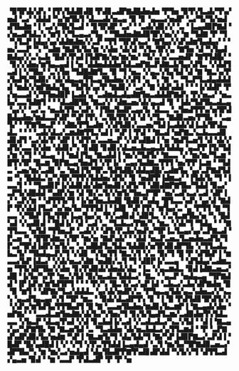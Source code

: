 ▝▉▜▛▟▞▟▚▝▐▜▚▜▟▟▊▟█▝▛▟▊▃▟▛▇▟█▟▅▟▅▝▛▜▅▝▉▜▚▜▃▟▞▜▚▞▅▟▝▃▞▝▟▟▟▝▚▞▆▜▙▜▝▟▃▃▟▞▅▃▄▝▉▝▊▝▄▃▃▞▅▟▛▝▃▞▜▞▜▞▅▟▟▜▙▟▆▝▐▝▃▞▞▜▙▜▃▟▝▝▊▜▛▟▛▝▃▞▝▝▃▟▞▟▊▞▞▝▃▝▐▃▄▟▉▛▇▟▝▞▅▃▟▜▟▃▚▝▆▜▝▞▜▃▄▃▞▜▄▝▝▜▙▟▅▟▇▟▉▜▛▞▅▞▞▝▆▝▜▟▇▝▛▝▜▝▚▜▃▛▐▟▄▞▄▞▟▟▇▟▆▞▞▃▛▝▜▜▝▜▛▟▚▃▞▝▇▜▄▞▞▟▚▟▆▜▄▟▄▞▝▝▅▞▃▃▛▝▚▝▚▟▆▝▇▟▜▞▙▞▆▝▞▟▅▝▟▞▟▝▚▜▃▜▛▞▄▝▇▜▅▝▟▝▚▜▄▟▇▟▄▞▞▃▚▃▙▝█▟▚▜▚▟▐▜▟▛▇▞▅▞▆▞▆▞▝▜▞▃▚▞▃▃▅▟▛▝▇▜▜▟█▞▝▝▊▞▞▟▅▞▆▜▄▃▄▟▐▝▅▝▟▟▅▟▟▟▅▜▟▃▅▛▇▃▛▟▇▃▙▜▄▞▟▜▃▝▞▟▟▜▃▟▐▝▞▜▙▞▝▃▚▜▅▝▜▟█▟▇▜▃▝▉▝▜▝▅▃▝▞▄▃▚▜▄▜▟▝▟▝▇▝▇▃▚▞▛▞▙▟▜▞▜▟▉▞▝▟▞▟▄▃▄▜▜▃▄▜▙▟▅▞▞▟▜▝▄▝▚▝▇▝▃▝▜▃▛▜▃▟▄▟▟▟▟▝▆▟▞▞▆▛▇▟▄▜▄▝▜▟▜▞▄▞▛▝▇▟▊▞▝▃▞▝▇▝▟▟▚▟▟▝▝▝▐▞▟▟▛▝▛▞▅▃▃▟▝▞▜▜▅▟▉▛▐▃▟▞▄▝▃▟▆▟▃▟▄▟▇▜▅▃▟▟▟▛▇▟▚▝▛▞▅▃▞▝▅▃▙▞▃▃▜▟▇▜▝▝▝▟▃▟█▜▙▝▇▃▞▞▝▟▆▃▅▞▟▞▄▃▟▝▊▝▐▟▞▜▟▜▙▃▟▃▄▝▄▞▞▝▃▞▃▝▅▃▙▜▜▃▚▟▚▝▐▜▙▞▙▟▛▃▄▞▙▝▟▃▃▝▃▜▅▟▜▜▚▞▅▜▛▟█▟▄▟▅▞▆▟▃▃▛▟▛▝▚▛▐▜▚▝▃▜▙▜▜▞▟▝▟▝▞▜▃▝▇▟▉▃▅▞▛▜▙▝▝▃▄▜▞▝▝▛▇▜▅▃▛▝▝▟▇▞▛▜▃▟▆▝▞▟▜▟▊▞▃▃▅▞▜▟▐▃▟▟▞▟▐▃▙▜▛▟▃▟▃▝▝▝▝▃▟▞▟▃▞▃▆▟▇▜▜▃▚▟▐▝▚▛▐▝▛▟▝▝▇▃▟▝▅▛▇▃▚▃▙▃▃▟▊▟▊▟▜▝▃▞▟▞▛▝▟▛▐▝▟▜▚▞▃▃▅▃▛▝▞▟▚▟█▟▐▝▅▝▆▟▜▃▅▜▝▟▝▟▞▞▟▜▞▃▃▜▞▟▅▝▟▟▊▞▚▝▊▟█▝▊▟▊▞▟▃▅▃▙▃▄▃▙▜▟▟▄▝▄▃▛▛▐▜▞▜▟▞▆▝▞▜▝▝▟▃▄▝▐▝▆▟▐▜▄▝▇▃▟▟▐▝▆▞▞▜▟▜▞▝▇▃▃▝▞▝▆▞▆▞▜▃▆▝█▜▚▜▛▝█▃▆▝▉▛▇▃▄▜▅▟▜▝▞▛▐▞▝▃▄▞▙▟▇▃▜▜▜▝▅▞▛▛▐▃▆▝▝▜▟▃▝▃▅▞▆▞▃▟▊▝▃▝▆▟▐▜▞▜▛▃▜▟▜▟█▞▟▟▄▟█▞▃▟▆▜▄▝▄▞▃▛▇▟▜▟▅▝▚▝█▟▟▃▚▞▚▜▛▞▜▜▚▜▟▟▅▞▟▜▞▝▊▝▅▟▛▛▐▟▆▃▞▝▐▜▟▞▙▝▜▝▐▃▃▜▝▝▝▜▄▟▊▛▐▞▟▟▊▟▞▟▆▜▅▟▊▞▟▜▞▜▝▟▉▟▇▛▇▜▙▞▜▟▟▝▉▃▞▃▛▜▞▟█▟▟▝▚▟▛▞▆▝▟▝▉▞▃▜▞▞▆▜▞▜▅▃▛▜▛▝▅▞▃▟▚▃▞▃▟▝▟▛▐▞▝▃▛▞▆▝▝▟▜▜▜▞▜▝▐▞▅▜▅▃▙▟█▝█▟▊▞▚▟▄▝█▜▃▃▚▟▚▝▄▞▟▝▇▟▛▝▛▞▟▟▐▜▃▞▚▞▅▞▙▞▜▜▜▟▐▝▐▟█▝▚▛▐▜▚▝▆▜▄▞▃▝▄▝▛▜▜▝▇▝▜▃▃▝▞▜▙▛▐▜▄▜▜▛▐▃▄▜▄▞▄▝▛▞▃▟▊▟▝▟▉▜▃▝▞▃▜▃▆▜▙▞▅▝▚▝█▟▚▟▝▞▄▟▊▟▝▝█▟▐▞▝▟▝▃▟▝▃▝▜▃▙▃▞▛▇▞▚▝▆▃▝▞▟▞▜▝▜▟▄▝▝▝▇▜▜▃▃▝▅▜▟▝▜▜▅▃▛▝▃▟▞▞▝▟▜▞▛▃▙▞▅▟▚▞▜▛▐▃▜▃▄▞▄▞▃▛▇▃▟▝▛▃▅▝▚▝█▜▛▟▆▃▚▜▛▝▆▞▅▝▇▟▚▟▞▝▝▟▟▝▅▃▛▃▅▃▜▃▅▟▅▃▟▜▞▜▛▃▞▜▛▟▐▟▛▞▅▜▞▃▝▃▚▟█▟▜▃▜▟▃▜▟▟▉▞▅▜▛▟▊▟▛▜▙▝▞▜▜▃▟▃▙▃▜▞▝▜▙▟▄▃▛▞▜▝▞▟▊▝▚▜▄▜▜▝▇▃▚▜▝▞▃▝▉▞▜▝█▝▛▝▟▜▙▛▐▝▆▃▃▞▙▛▐▟▃▞▝▞▟▞▅▃▞▟▇▝▅▟▉▞▃▜▝▜▝▟▉▛▐▞▃▃▄▝▝▟▜▟▄▞▃▟▆▃▅▝▜▜▞▟▛▜▙▞▞▟▅▝▊▞▛▟▉▟▞▟▅▟▞▟▄▝▐▃▝▞▄▃▆▟▃▝▉▟▐▟▇▃▅▃▞▟█▝▐▞▙▞▚▞▛▝▆▃▚▜▟▝▉▞▅▃▟▃▜▟▟▃▞▝▇▃▝▝▄▃▛▝▅▟▄▃▄▝▜▛▇▟▟▝▐▛▐▟▚▞▆▜▟▜▛▜▝▝▝▝▛▞▚▝█▃▜▞▃▞▄▛▐▟▝▃▙▃▞▃▙▞▟▛▇▟▅▝█▝▉▝▆▜▝▝▟▛▇▞▜▃▞▟▟▟▃▝▄▞▟▞▅▟▛▞▃▝▛▜▄▃▄▜▟▞▄▃▚▟▅▃▞▞▚▃▚▝▄▃▟▜▄▃▄▞▚▜▝▜▛▝▆▃▝▝▉▟▞▟▃▟▛▜▚▝▊▝▐▝█▝▛▟▜▟▊▜▛▟▜▞▞▝▞▟▚▞▆▜▟▜▄▜▜▜▙▟▜▝█▝▇▝▃▃▅▜▙▟▅▞▆▟▊▞▙▃▆▛▐▝▇▃▄▟▞▟▅▝▅▛▇▞▝▝▃▃▟▃▆▜▅▟▇▞▟▞▙▞▚▜▅▞▜▝▊▞▙▜▄▟▜▃▆▞▃▟▉▟▅▜▚▜▟▃▃▃▝▞▙▃▛▝▟▃▄▜▚▟▝▞▟▝▊▃▙▟▐▞▃▟▝▞▃▟▃▟▃▞▚▃▚▜▟▝▝▟▐▝▇▃▄▞▄▞▚▛▇▜▙▝▇▝▇▃▅▜▟▝▃▝▜▃▟▟▅▝▟▞▅▃▙▟▃▞▄▜▜▃▆▟▝▝▛▝▃▛▇▟▚▟▛▟▉▞▙▞▅▟▆▝▚▛▐▝▇▃▆▜▞▜▝▟▄▜▟▞▜▝▇▞▚▛▐▟▉▛▇▃▞▃▛▟▐▝█▟▛▝█▞▄▟█▟▐▝▞▝▞▜▝▞▛▃▜▜▟▟▐▃▄▟▄▟▝▃▜▝▆▞▙▞▜▛▇▟▉▃▅▃▞▟▛▜▙▞▚▝▆▝▆▞▃▞▅▟▄▟▝▟▄▜▙▟▛▛▇▜▚▟▊▟▛▟▟▝▚▜▞▞▜▝▟▜▜▃▟▞▄▃▅▝▉▟▝▝▆▝▃▃▛▝▛▟▃▟▛▝▛▝▛▝▅
